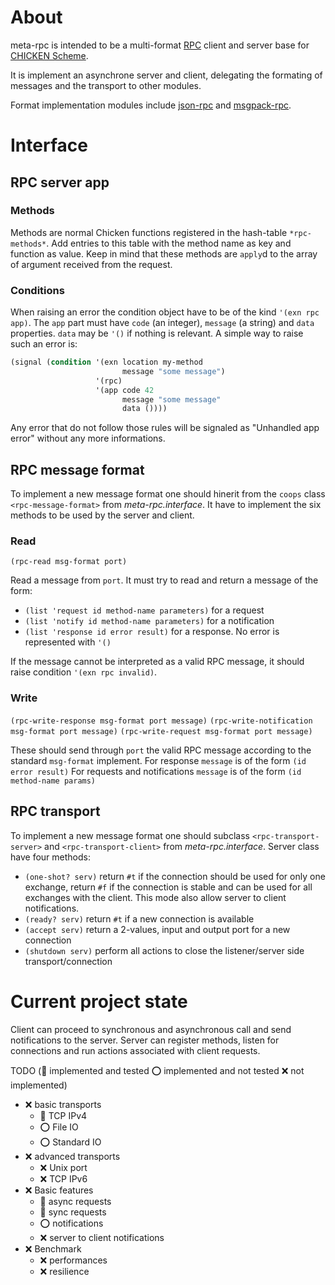 # About

meta-rpc is intended to be a multi-format [RPC](https://en.wikipedia.org/wiki/Remote_procedure_call)
client and server base for [CHICKEN Scheme](https://call-cc.org).

It is implement an asynchrone server and client, delegating the formating of messages and the transport
to other modules.

Format implementation modules include [json-rpc](https://github.com/lattay/chicken-json-rpc) and
[msgpack-rpc](https://github.com/lattay/chicken-msgpack-rpc).

# Interface

## RPC server app

### Methods

Methods are normal Chicken functions registered in the hash-table
`*rpc-methods*`.
Add entries to this table with the method name as key and function as
value.
Keep in mind that these methods are `apply`d to the array of argument
received from the request.

### Conditions

When raising an error the condition object have to be of the kind `'(exn rpc app)`.
The `app` part must have `code` (an integer), `message` (a string) and `data` properties.
`data` may be `'()` if nothing is relevant.
A simple way to raise such an error is:
```scheme
(signal (condition '(exn location my-method
                         message "some message")
                   '(rpc)
                   '(app code 42
                         message "some message"
                         data ())))
```

Any error that do not follow those rules will be signaled as "Unhandled app error"
without any more informations.

## RPC message format

To implement a new message format one should hinerit from the `coops` class `<rpc-message-format>`
from *meta-rpc.interface*.
It have to implement the six methods to be used by the server and client.

### Read
`(rpc-read msg-format port)`

Read a message from `port`.
It must try to read and return a message of the form:
- `(list 'request id method-name parameters)` for a request
- `(list 'notify id method-name parameters)` for a notification
- `(list 'response id error result)` for a response. No error is represented with `'()`

If the message cannot be interpreted as a valid RPC message, it should raise
condition `'(exn rpc invalid)`.


### Write
`(rpc-write-response msg-format port message)`
`(rpc-write-notification msg-format port message)`
`(rpc-write-request msg-format port message)`

These should send through `port` the valid RPC message according to the standard `msg-format` implement.
For response `message` is of the form `(id error result)`
For requests and notifications `message` is of the form `(id method-name params)`

## RPC transport

To implement a new message format one should subclass `<rpc-transport-server>`
and `<rpc-transport-client>` from *meta-rpc.interface*.
Server class have four methods:
- `(one-shot? serv)` return `#t` if the connection should be used
  for only one exchange, return `#f` if the connection is stable and
  can be used for all exchanges with the client. This mode also allow 
  server to client notifications.
- `(ready? serv)` return `#t` if a new connection is available
- `(accept serv)` return a 2-values, input and output port for
  a new connection
- `(shutdown serv)` perform all actions to close the listener/server side
  transport/connection

# Current project state

Client can proceed to synchronous and asynchronous call and send notifications to the server.
Server can register methods, listen for connections and run actions associated with client requests.

TODO (:100: implemented and tested :o: implemented and not tested :x: not implemented)
- :x: basic transports
    - :100: TCP IPv4
    - :o: File IO
    - :o: Standard IO
- :x: advanced transports
    - :x: Unix port
    - :x: TCP IPv6
- :x: Basic features
    - :100: async requests
    - :100: sync requests
    - :o: notifications
    - :x: server to client notifications
- :x: Benchmark
    - :x: performances
    - :x: resilience
